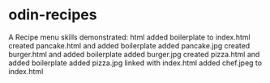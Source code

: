 # odin-recipes
A Recipe menu
skills demonstrated: html
added boilerplate to index.html
created pancake.html and added boilerplate
added pancake.jpg
created burger.html and added boilerplate
added burger.jpg
created pizza.html and added boilerplate
added pizza.jpg
linked with index.html
added chef.jpeg to index.html
